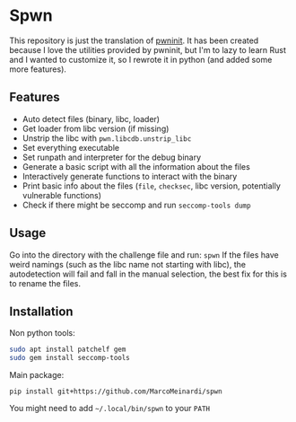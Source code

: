 # Spwn

This repository is just the translation of
[pwninit](https://github.com/io12/pwninit). It has been created because I
love the utilities provided by pwninit, but I'm to lazy to learn Rust and
I wanted to customize it, so I rewrote it in python (and added
some more features).

## Features
 * Auto detect files (binary, libc, loader)
 * Get loader from libc version (if missing)
 * Unstrip the libc with `pwn.libcdb.unstrip_libc`
 * Set everything executable
 * Set runpath and interpreter for the debug binary
 * Generate a basic script with all the information about the files
 * Interactively generate functions to interact with the binary
 * Print basic info about the files (`file`, `checksec`, libc
 version, potentially vulnerable functions)
 * Check if there might be seccomp and run `seccomp-tools dump`

## Usage
Go into the directory with the challenge file and run: `spwn`
If the files have weird namings (such as the libc name not starting with
libc), the autodetection will fail and fall in the manual selection,
the best fix for this is to rename the files.

## Installation
Non python tools:
```bash
sudo apt install patchelf gem
sudo gem install seccomp-tools
```
Main package:
```
pip install git+https://github.com/MarcoMeinardi/spwn
```
You might need to add `~/.local/bin/spwn` to your `PATH`